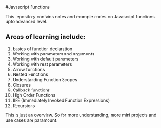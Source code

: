 #Javascript Functions

This repository contains notes and example codes on Javascript functions upto advanced level.

## Areas of learning include:
1. basics of function declaration
2. Working with parameters and arguments
3. Working with default parameters
4. Working with rest parameters
5. Arrow functions
6. Nested Functions
7. Understanding Function Scopes
8. Closures
9. Callback functions
10. High Order Functions
11. IIFE (Immediately Invoked Function Expressions)
12. Recursions

This is just an overview. So for more understanding, more mini projects and use cases are paramount.